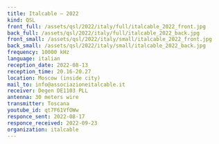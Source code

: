 ```yaml
---
title: Italcable — 2022
kind: QSL
front_full: /assets/qsl/2022/italy/full/italcable_2022_front.jpg
back_full: /assets/qsl/2022/italy/full/italcable_2022_back.jpg
front_small: /assets/qsl/2022/italy/small/italcable_2022_front.jpg
back_small: /assets/qsl/2022/italy/small/italcable_2022_back.jpg
frequency: 10000 kHz
language: italian
reception_date: 2022-08-13
reception_time: 20.16-20.27
location: Moscow (inside city)
mail_to: info@associazioneitalcable.it
receiver: Degen DE1103 PLL
antenna: 30 meters wire
transmitter: Toscana
youtube_id: qt7F61VfOWw
responce_sent: 2022-08-17
responce_received: 2022-09-23
organization: italcable
---
```

